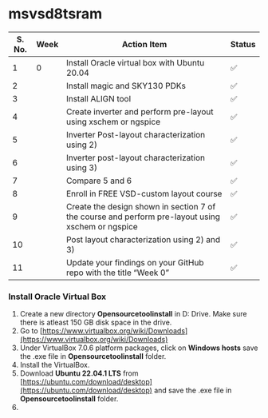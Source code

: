 # msvsd8tsram
| S. No.    | Week|Action Item|Status| 
|---------------|--------|-------|-----------------------|
|1|0|Install Oracle virtual box with Ubuntu 20.04|✅|
|2||Install magic and SKY130 PDKs|✅|
|3||Install ALIGN tool|✅|
|4||Create inverter and perform pre-layout using xschem or ngspice|✅|
|5||Inverter Post-layout characterization using 2)|✅|
|6||Inverter post-layout characterization using 3) |✅|
|7||Compare 5 and 6 |✅|
|8||Enroll in FREE VSD-custom layout course |✅|
|9||Create the design shown in section 7 of the course and perform pre-layout using xschem or ngspice|✅|
|10||Post layout characterization using 2) and 3)|✅|
|11||Update your findings on your GitHub repo with the title “Week 0”|✅|


### Install Oracle Virtual Box

1. Create a new directory **Opensourcetoolinstall** in D: Drive. Make sure there is atleast 150 GB disk space in the drive.
2. Go to [https://www.virtualbox.org/wiki/Downloads](https://www.virtualbox.org/wiki/Downloads)
3. Under VirtualBox 7.0.6 platform packages, click on **Windows hosts** save the .exe file in **Opensourcetoolinstall** folder.
4. Install the VirtualBox.
5. Download **Ubuntu 22.04.1 LTS** from [https://ubuntu.com/download/desktop](https://ubuntu.com/download/desktop) and save the .exe file in **Opensourcetoolinstall** folder.
6. 

